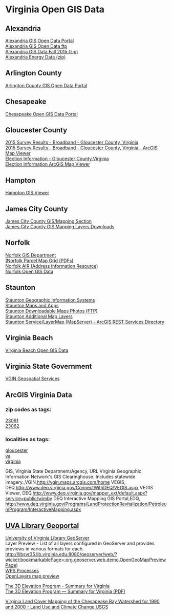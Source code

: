 # Virginia Open GIS Data  

## Alexandria  
[Alexandria GIS Open Data Portal](http://data.alexgis.opendata.arcgis.com/)  
[Alexandria GIS Open Data ftp](http://www3.alexandriava.gov/data/GIS/)  
[Alexandria GIS Data Fall 2015 (zip)](http://www3.alexandriava.gov/data/GIS/GISDataFall2015-Complete.zip)  
[Alexandria Energy Data (zip)](http://www3.alexandriava.gov/data/GeneralServices/Energy%20Data.zip)  

## Arlington County  
[Arlington County GIS Open Data Portal](http://gisdata.arlgis.opendata.arcgis.com/)  

## Chesapeake  

[Chesapeake Open GIS Data Portal](http://public.chesva.opendata.arcgis.com/)  

## Gloucester County  

[2015 Survey Results - Broadband - Gloucester County, Virginia](http://www.arcgis.com/home/item.html?id=03543515901f4ad7985110d0f80f03bc)    
[2015 Survey Results - Broadband - Gloucester County, Virginia - ArcGIS Map Viewer](http://www.arcgis.com/home/webmap/viewer.html?useExisting=1&layers=03543515901f4ad7985110d0f80f03bc)  
[Election Information - Gloucester County.Virginia](http://www.arcgis.com/home/item.html?id=a4fe3b96165844a486471cf3190a1042)  
[Election Information ArcGIS Map Viewer](http://www.arcgis.com/home/item.html?id=5b26632e2d19487ea29b1d7917543782)  


## Hampton  

[Hampton GIS Viewer](http://webgis.hampton.gov/sites/ParcelViewer/)  

## James City County  

[James City County GIS/Mapping Section](http://www.jamescitycountyva.gov/assessments/gis-mapping.html)  
[James City County GIS Mapping Layers Downloads](http://jamescitycountyva.gov/397/Mapping-Layers)  

## Norfolk  

[Norfolk GIS Department](http://va-norfolk.civicplus.com/index.aspx?NID=1596)  
[(Norfolk Parcel Map Grid (PDFs)](http://gis.norfolk.gov/ParcelMaps/quad1.htm)  
[Norfolk AIR (Address Information Resource)](http://norfolkair.norfolk.gov/norfolkair/)  
[Norfolk Open GIS Data](http://data.orf.opendata.arcgis.com/)  

## Staunton  

[Staunton Geographic Information Systems]( http://www.staunton.va.us/custom/gis)  
[Staunton Maps and Apps]( http://gis.ci.staunton.va.us:8087/mapsandapps/)  
[Staunton Downloadable Maps Photos (FTP)]( ftp://64.4.114.181/)  
[Staunton Additional Map Layers]( http://www.arcgis.com/home/item.html?id=4bf2ba6d92a647b68a4e25566d0f80bf)  
[Staunton Service/LayerMap (MapServer) - ArcGIS REST Services Directory]( http://gis.ci.staunton.va.us:8087/stagis/rest/services/Services/LayerMap/MapServer)  

## Virginia Beach  

[Virginia Beach Open GIS Data](http://gis.data.vbgov.com/)  


## Virginia State Government  

[VGIN Geospatial Services](http://www.vita.virginia.gov/isp/default.aspx?id=12096)  


## ArcGIS Virginia Data  

### zip codes as tags:  
[23061](http://www.arcgis.com/home/search.html?t=content&q=tags:23061)  
[23062](http://www.arcgis.com/home/search.html?t=content&q=tags:23062)  
### localities as tags:  
[gloucester](http://www.arcgis.com/home/search.html?t=content&q=tags:gloucester)  
[va](http://www.arcgis.com/home/search.html?t=content&q=tags:va)  
[virginia](http://www.arcgis.com/home/search.html?t=content&q=tags:virginia)  

GIS, Virginia State Department/Agency, URL
Virginia Geographic Information Network's GIS&nbsp;Clearinghouse. Includes statewide imagery.,VGIN,http://vgin.maps.arcgis.com/home
VEGIS, DEQ,http://www.deq.virginia.gov/ConnectWithDEQ/VEGIS.aspx
VEGIS Viewer, DEQ,http://www.deq.virginia.gov/mapper_ext/default.aspx?service=public/wimby 
DEQ Interactive Mapping GIS Portal,EDQ, http://www.deq.virginia.gov/Programs/LandProtectionRevitalization/PetroleumProgram/InteractiveMapping.aspx


## [UVA Library Geoportal](http://libsvr35.lib.virginia.edu/)  

[University of Virginia Library GeoServer](http://libsvr35.lib.virginia.edu:8080/geoserver/web/)  
Layer Preview - List of all layers configured in GeoServer and provides previews in various formats for each.
http://libsvr35.lib.virginia.edu:8080/geoserver/web/?wicket:bookmarkablePage=:org.geoserver.web.demo.OpenGeoMapPreviewPage)  
[WPS Processes](http://libsvr35.lib.virginia.edu:8080/geoserver/web/?wicket:bookmarkablePage=:org.geoserver.web.wps.OpenGeoProcessListPage)  
[OpenLayers map preview](http://libsvr35.lib.virginia.edu:8080/geoserver/Chesapeake/wms?service=WMS&version=1.1.0&request=GetMap&layers=Chesapeake:fentress_dev_rights&styles=&bbox=1.2151391447364418E7,3391202.483814815,1.2203745434627488E7,3443556.4710778855&width=512&height=512&srs=EPSG:2284&format=application/openlayers)  



[The 3D Elevation Program - Summary for Virginia](http://pubs.usgs.gov/fs/2013/3052/)  
[The 3D Elevation Program — Summary for Virginia (PDF)](http://pubs.usgs.gov/fs/2013/3052/pdf/fs2013-3052.pdf) 

[Virginia Land Cover Mapping of the Chesapeake Bay Watershed for 1990 and 2000 - Land Use and Climate Change USGS](ftp://ftp.chesapeakebay.net/Pub/Geographic/Virginia/landcover/VA_LULC_IMP.zip)  

